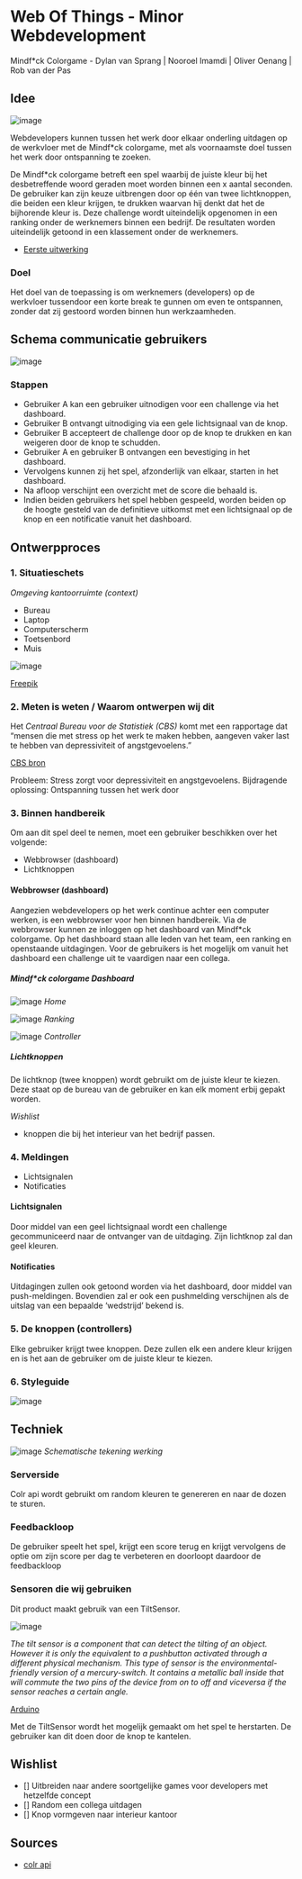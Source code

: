 # Web Of Things - Minor Webdevelopment
Mindf*ck Colorgame - Dylan van Sprang | Nooroel Imamdi | Oliver Oenang | Rob van der Pas

## Idee

![image](https://s-media-cache-ak0.pinimg.com/564x/b3/e0/5c/b3e05c9a200edac39db36ac45950a73b.jpg)

Webdevelopers kunnen tussen het werk door elkaar onderling uitdagen op de werkvloer met de Mindf*ck colorgame, met als voornaamste doel tussen het werk door ontspanning te zoeken.

De Mindf*ck colorgame betreft een spel waarbij de juiste kleur bij het desbetreffende woord geraden moet worden binnen een x aantal seconden. De gebruiker kan zijn keuze uitbrengen door op één van twee lichtknoppen, die beiden een kleur krijgen, te drukken waarvan hij denkt dat het de bijhorende kleur is. Deze challenge wordt uiteindelijk opgenomen in een ranking onder de werknemers binnen een bedrijf. De resultaten worden uiteindelijk getoond in een klassement onder de werknemers.

- [Eerste uitwerking](http://imamovicdesign.com/minor/wot/red.html)

### Doel
Het doel van de toepassing is om werknemers (developers) op de werkvloer tussendoor een korte break te gunnen om even te ontspannen, zonder dat zij gestoord worden binnen hun werkzaamheden.

## Schema communicatie gebruikers
![image](https://github.com/nooroel-imamdi/minor-wot/blob/master/docs/diagram-stappenplan-gebruikers.png?raw=true)

### Stappen
- Gebruiker A kan een gebruiker uitnodigen voor een challenge via het dashboard.
- Gebruiker B ontvangt uitnodiging via een gele lichtsignaal van de knop.
- Gebruiker B accepteert de challenge door op de knop te drukken en kan weigeren door de knop te schudden.
- Gebruiker A en gebruiker B ontvangen een bevestiging in het dashboard.
- Vervolgens kunnen zij het spel, afzonderlijk van elkaar, starten in het dashboard.
- Na afloop verschijnt een overzicht met de score die behaald is.
- Indien beiden gebruikers het spel hebben gespeeld, worden beiden op de hoogte gesteld van de definitieve uitkomst met een lichtsignaal op de knop en een notificatie vanuit het dashboard.


## Ontwerpproces

### 1. Situatieschets

*Omgeving kantoorruimte (context)*
- Bureau
- Laptop
- Computerscherm
- Toetsenbord
- Muis

![image](https://github.com/nooroel-imamdi/minor-wot/blob/master/docs/desktop-freepik.png?raw=true)

[Freepik](http://www.freepik.com/free-photos-vectors/business)

### 2. Meten is weten / Waarom ontwerpen wij dit

Het *Centraal Bureau voor de Statistiek (CBS)* komt met een rapportage dat “mensen die met stress op het werk te maken hebben, aangeven vaker last te hebben van depressiviteit of angstgevoelens.”

[CBS bron](https://www.cbs.nl/nl-nl/nieuws/2004/04/depressiviteit-en-stress-op-het-werk)

Probleem: Stress zorgt voor depressiviteit en angstgevoelens.
Bijdragende oplossing: Ontspanning tussen het werk door

### 3. Binnen handbereik
Om aan dit spel deel te nemen, moet een gebruiker beschikken over het volgende:
- Webbrowser (dashboard)
- Lichtknoppen

#### Webbrowser (dashboard)
Aangezien webdevelopers op het werk continue achter een computer werken, is een webbrowser voor hen binnen handbereik. Via de webbrowser kunnen ze inloggen op het dashboard van Mindf*ck colorgame. Op het dashboard staan alle leden van het team, een ranking en openstaande uitdagingen. Voor de gebruikers is het mogelijk om vanuit het dashboard een challenge uit te vaardigen naar een collega.

##### Mindf*ck colorgame Dashboard
![image](https://github.com/nooroel-imamdi/minor-wot/blob/master/docs/dashboard-home.jpg?raw=true)
*Home*

![image](https://github.com/nooroel-imamdi/minor-wot/blob/master/docs/dashboard-controller.jpg?raw=true)
*Ranking*

![image](https://github.com/nooroel-imamdi/minor-wot/blob/master/docs/dashboard-ranking.jpg?raw=true)
*Controller*

##### Lichtknoppen
De lichtknop (twee knoppen) wordt gebruikt om de juiste kleur te kiezen. Deze staat op de bureau van de gebruiker en kan elk moment erbij gepakt worden.

*Wishlist*
- knoppen die bij het interieur van het bedrijf passen.

### 4. Meldingen
- Lichtsignalen
- Notificaties

#### Lichtsignalen
Door middel van een geel lichtsignaal wordt een challenge gecommuniceerd naar de ontvanger van de uitdaging. Zijn lichtknop zal dan geel kleuren.

#### Notificaties
Uitdagingen zullen ook getoond worden via het dashboard, door middel van push-meldingen. Bovendien zal er ook een pushmelding verschijnen als de uitslag van een bepaalde ‘wedstrijd’ bekend is.

### 5. De knoppen (controllers)
Elke gebruiker krijgt twee knoppen. Deze zullen elk een andere kleur krijgen en is het aan de gebruiker om de juiste kleur te kiezen.

### 6. Styleguide
![image](https://github.com/nooroel-imamdi/minor-wot/blob/master/docs/styleguide.png?raw=true)

## Techniek

![image](https://github.com/nooroel-imamdi/minor-wot/blob/master/docs/schema_werking.png?raw=true)
*Schematische tekening werking*

### Serverside
Colr api wordt gebruikt om random kleuren te genereren en naar de dozen te sturen.

### Feedbackloop
De gebruiker speelt het spel, krijgt een score terug en krijgt vervolgens de optie om zijn score per dag te verbeteren en doorloopt daardoor de feedbackloop

### Sensoren die wij gebruiken
Dit product maakt gebruik van een TiltSensor.

![image](https://github.com/olli208/minor-wot/blob/master/docs/tilt-sensor.jpg?raw=true)

*The tilt sensor is a component that can detect the tilting of an object. However it is only the equivalent to a pushbutton activated through a different physical mechanism. This type of sensor is the environmental-friendly version of a mercury-switch. It contains a metallic ball inside that will commute the two pins of the device from on to off and viceversa if the sensor reaches a certain angle.*

[Arduino](https://www.arduino.cc/en/Tutorial/TiltSensor)

Met de TiltSensor wordt het mogelijk gemaakt om het spel te herstarten. De gebruiker kan dit doen door de knop te kantelen.

## Wishlist
- [] Uitbreiden naar andere soortgelijke games voor developers met hetzelfde concept
- [] Random een collega uitdagen
- [] Knop vormgeven naar interieur kantoor

## Sources
- [colr api](http://www.colr.org/api.html)
